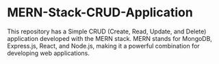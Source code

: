 # MERN-Stack-CRUD-Application
This repository has a Simple CRUD (Create, Read, Update, and Delete) application developed with the MERN stack. MERN stands for MongoDB, Express.js, React, and Node.js, making it a powerful combination for developing web applications.
